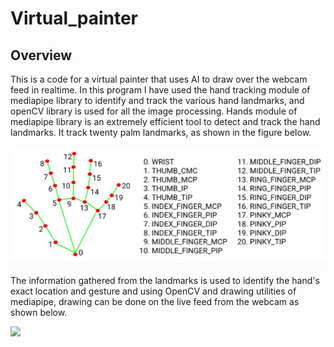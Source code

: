 # Virtual_painter

## Overview
This is a code for a virtual painter that uses AI to draw over the webcam feed in realtime. In this program I have used the hand tracking module of mediapipe library to identify and track the various hand landmarks, and openCV library is used for all the image processing. Hands module of mediapipe library is an extremely efficient tool to detect and track the hand landmarks. It track twenty palm landmarks, as shown in the figure below. 

![Computer Vision](https://github.com/AbhinavArya1990/Virtual_painter/blob/main/hands%20mediapipe.JPG)

The information gathered from the landmarks is used to identify the hand's exact location and gesture and using OpenCV and drawing utilities of mediapipe, drawing can be done on the live feed from the webcam as shown below.


<img src= 'https://github.com/AbhinavArya1990/AbhinavArya1990/blob/main/name_writing.gif' width=512 />
